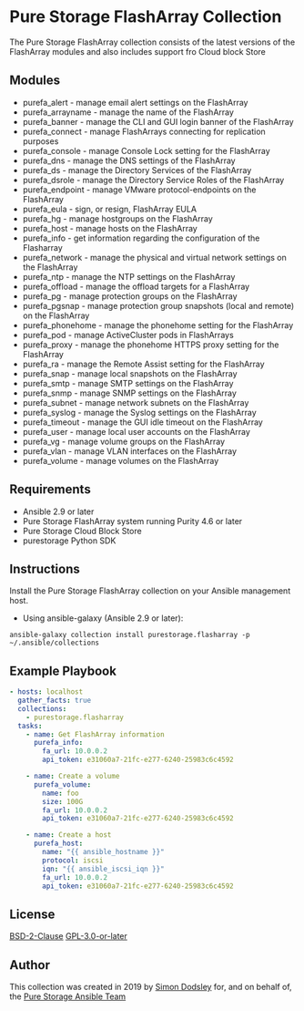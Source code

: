 # Pure Storage FlashArray Collection

The Pure Storage FlashArray collection consists of the latest versions of the FlashArray modules and also includes support fro Cloud block Store
## Modules

- purefa_alert - manage email alert settings on the FlashArray
- purefa_arrayname - manage the name of the FlashArray
- purefa_banner - manage the CLI and GUI login banner of the FlashArray
- purefa_connect - manage FlashArrays connecting for replication purposes
- purefa_console - manage Console Lock setting for the FlashArray
- purefa_dns - manage the DNS settings of the FlashArray
- purefa_ds - manage the Directory Services of the FlashArray
- purefa_dsrole - manage the Directory Service Roles of the FlashArray
- purefa_endpoint - manage VMware protocol-endpoints on the FlashArray
- purefa_eula - sign, or resign, FlashArray EULA
- purefa_hg - manage hostgroups on the FlashArray
- purefa_host - manage hosts on the FlashArray
- purefa_info - get information regarding the configuration of the Flasharray
- purefa_network - manage the physical and virtual network settings on the FlashArray
- purefa_ntp - manage the NTP settings on the FlashArray
- purefa_offload - manage the offload targets for a FlashArray
- purefa_pg - manage protection groups on the FlashArray
- purefa_pgsnap - manage protection group snapshots (local and remote) on the FlashArray
- purefa_phonehome - manage the phonehome setting for the FlashArray
- purefa_pod - manage ActiveCluster pods in FlashArrays
- purefa_proxy - manage the phonehome HTTPS proxy setting for the FlashArray
- purefa_ra - manage the Remote Assist setting for the FlashArray
- purefa_snap - manage local snapshots on the FlashArray
- purefa_smtp - manage SMTP settings on the FlashArray
- purefa_snmp - manage SNMP settings on the FlashArray
- purefa_subnet - manage network subnets on the FlashArray
- purefa_syslog - manage the Syslog settings on the FlashArray
- purefa_timeout - manage the GUI idle timeout on the FlashArray
- purefa_user - manage local user accounts on the FlashArray
- purefa_vg - manage volume groups on the FlashArray
- purefa_vlan - manage VLAN interfaces on the FlashArray
- purefa_volume - manage volumes on the FlashArray

## Requirements

- Ansible 2.9 or later
- Pure Storage FlashArray system running Purity 4.6 or later
- Pure Storage Cloud Block Store
- purestorage Python SDK

## Instructions

Install the Pure Storage FlashArray collection on your Ansible management host.

- Using ansible-galaxy (Ansible 2.9 or later):
```
ansible-galaxy collection install purestorage.flasharray -p ~/.ansible/collections
```

## Example Playbook
```yaml
- hosts: localhost
  gather_facts: true
  collections:
    - purestorage.flasharray
  tasks:
    - name: Get FlashArray information
      purefa_info:
        fa_url: 10.0.0.2
        api_token: e31060a7-21fc-e277-6240-25983c6c4592

    - name: Create a volume
      purefa_volume:
        name: foo
        size: 100G
        fa_url: 10.0.0.2
        api_token: e31060a7-21fc-e277-6240-25983c6c4592

    - name: Create a host
      purefa_host:
        name: "{{ ansible_hostname }}"
        protocol: iscsi
        iqn: "{{ ansible_iscsi_iqn }}"
        fa_url: 10.0.0.2
        api_token: e31060a7-21fc-e277-6240-25983c6c4592
```

## License

[BSD-2-Clause](https://directory.fsf.org/wiki?title=License:FreeBSD)
[GPL-3.0-or-later](https://www.gnu.org/licenses/gpl-3.0.en.html)

## Author

This collection was created in 2019 by [Simon Dodsley](@sdodsley) for, and on behalf of, the [Pure Storage Ansible Team](pure-ansible-team@purestorage.com)
